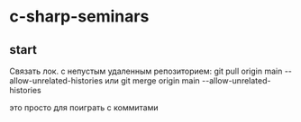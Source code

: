 # c-sharp-seminars
## start

Связать лок. с непустым удаленным репозиторием: 
git pull origin main --allow-unrelated-histories
или 
git merge origin main --allow-unrelated-histories



это просто для поиграть с коммитами